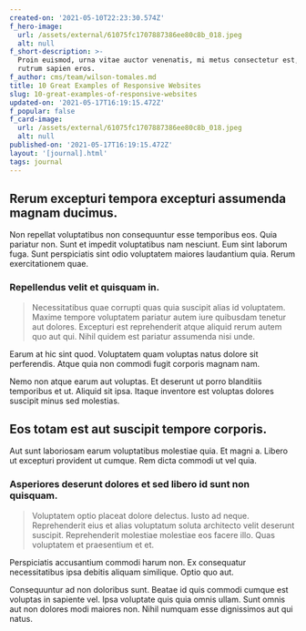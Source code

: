 ```yaml
---
created-on: '2021-05-10T22:23:30.574Z'
f_hero-image:
  url: /assets/external/61075fc1707887386ee80c8b_018.jpeg
  alt: null
f_short-description: >-
  Proin euismod, urna vitae auctor venenatis, mi metus consectetur est, non
  rutrum sapien eros.
f_author: cms/team/wilson-tomales.md
title: 10 Great Examples of Responsive Websites
slug: 10-great-examples-of-responsive-websites
updated-on: '2021-05-17T16:19:15.472Z'
f_popular: false
f_card-image:
  url: /assets/external/61075fc1707887386ee80c8b_018.jpeg
  alt: null
published-on: '2021-05-17T16:19:15.472Z'
layout: '[journal].html'
tags: journal
---
```


Rerum excepturi tempora excepturi assumenda magnam ducimus.
-----------------------------------------------------------

Non repellat voluptatibus non consequuntur esse temporibus eos. Quia pariatur non. Sunt et impedit voluptatibus nam nesciunt. Eum sint laborum fuga. Sunt perspiciatis sint odio voluptatem maiores laudantium quia. Rerum exercitationem quae.

### Repellendus velit et quisquam in.

> Necessitatibus quae corrupti quas quia suscipit alias id voluptatem. Maxime tempore voluptatem pariatur autem iure quibusdam tenetur aut dolores. Excepturi est reprehenderit atque aliquid rerum autem quo aut qui. Nihil quidem est pariatur assumenda nisi unde.

Earum at hic sint quod. Voluptatem quam voluptas natus dolore sit perferendis. Atque quia non commodi fugit corporis magnam nam.

Nemo non atque earum aut voluptas. Et deserunt ut porro blanditiis temporibus et ut. Aliquid sit ipsa. Itaque inventore est voluptas dolores suscipit minus sed molestias.

Eos totam est aut suscipit tempore corporis.
--------------------------------------------

Aut sunt laboriosam earum voluptatibus molestiae quia. Et magni a. Libero ut excepturi provident ut cumque. Rem dicta commodi ut vel quia.

### Asperiores deserunt dolores et sed libero id sunt non quisquam.

> Voluptatem optio placeat dolore delectus. Iusto ad neque. Reprehenderit eius et alias voluptatum soluta architecto velit deserunt suscipit. Reprehenderit molestiae molestiae eos facere illo. Quas voluptatem et praesentium et et.

Perspiciatis accusantium commodi harum non. Ex consequatur necessitatibus ipsa debitis aliquam similique. Optio quo aut.

Consequuntur ad non doloribus sunt. Beatae id quis commodi cumque est voluptas in sapiente vel. Ipsa voluptate quis quia omnis ullam. Sunt omnis aut non dolores modi maiores non. Nihil numquam esse dignissimos aut qui natus.

‍
